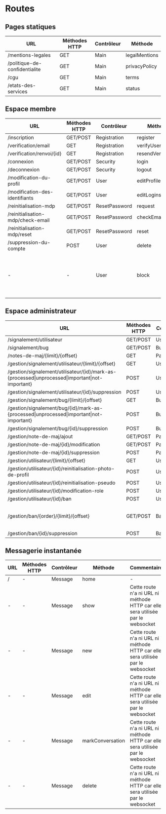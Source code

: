 # Routes

## Pages statiques

| URL | Méthodes HTTP | Contrôleur | Méthode |
|--|--|--|--|
| /mentions-legales | GET | Main | legalMentions |
| /politique-de-confidentialite | GET | Main | privacyPolicy |
| /cgu | GET | Main | terms |
| /etats-des-services | GET | Main | status |

## Espace membre

| URL | Méthodes HTTP | Contrôleur | Méthode | Commentaire |
|--|--|--|--|--|
| /inscription | GET/POST | Registration | register | |
| /verification/email | GET | Registration | verifyUserEmail | |
| /verification/renvoi/{id} | GET | Registration | resendVerifyEmail | |
| /connexion | GET/POST | Security | login | |
| /deconnexion | GET/POST | Security | logout | |
| /modification-du-profil | GET/POST | User | editProfile | |
| /modification-des-identifiants | GET/POST | User | editLogins | |
| /reinitialisation-mdp | GET/POST | ResetPassword | request | |
| /reinitialisation-mdp/check-email | GET/POST | ResetPassword | checkEmail | |
| /reinitialisation-mdp/reset | GET/POST | ResetPassword | reset | |
| /suppression-du-compte | POST | User | delete | |
| - | - | User | block | Cette route n'a ni URL ni méthode HTTP car elle sera utilisée par le websocket |

## Espace administrateur

| URL | Méthodes HTTP | Contrôleur | Méthode | Commentaire |
|--|--|--|--|--|
| /signalement/utilisateur | GET/POST | UserReport | new | |
| /signalement/bug | GET/POST | BugReport | new | |
| /notes-de-maj/{limit}/{offset} | GET | PatchNote | index | |
| /gestion/signalement/utilisateur/{limit}/{offset} | GET | UserReport | index | |
| /gestion/signalement/utilisateur/{id}/mark-as-{processed\|unprocessed\|important\|not-important} | POST | UserReport | markAs | |
| /gestion/signalement/utilisateur/{id}/suppression | POST | UserReport | delete | |
| /gestion/signalement/bug/{limit}/{offset} | GET | BugReport | index | |
| /gestion/signalement/bug/{id}/mark-as-{processed\|unprocessed\|important\|not-important} | POST | BugReport | markAs | |
| /gestion/signalement/bug/{id}/suppression | POST | BugReport | delete | |
| /gestion/note-de-maj/ajout | GET/POST | PatchNote | new | |
| /gestion/note-de-maj/{id}/modification | GET/POST | PatchNote | edit | |
| /gestion/note-de-maj/{id}/suppression | POST | PatchNote | delete | |
| /gestion/utilisateur/{limit}/{offset} | GET | User | index | |
| /gestion/utilisateur/{id}/reinitialisation-photo-de-profil | POST | User | manage | |
| /gestion/utilisateur/{id}/reinitialisation-pseudo | POST | User | manage | |
| /gestion/utilisateur/{id}/modification-role | POST | User | manage | |
| /gestion/utilisateur/{id}/ban | POST | User | manage | |
| /gestion/ban/{order}/{limit}/{offset} | GET/POST | Ban | index | GET : liste, POST : nouveau bannissement |
| /gestion/ban/{id}/suppression | POST | Ban | delete | |

## Messagerie instantanée

| URL | Méthodes HTTP | Contrôleur | Méthode | Commentaire |
|--|--|--|--|--|
| / | - | Message | home | - |
| - | - | Message | show | Cette route n'a ni URL ni méthode HTTP car elle sera utilisée par le websocket  |
| - | - | Message | new | Cette route n'a ni URL ni méthode HTTP car elle sera utilisée par le websocket  |
| - | - | Message | edit | Cette route n'a ni URL ni méthode HTTP car elle sera utilisée par le websocket  |
| - | - | Message | markConversation | Cette route n'a ni URL ni méthode HTTP car elle sera utilisée par le websocket  |
| - | - | Message | delete | Cette route n'a ni URL ni méthode HTTP car elle sera utilisée par le websocket  |
